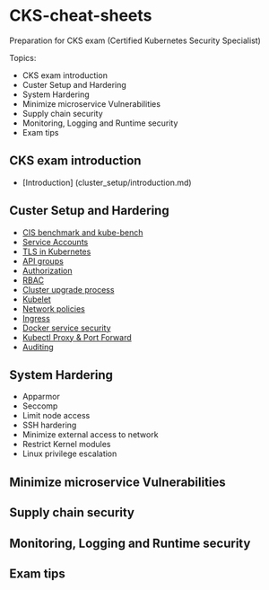 # CKS-cheat-sheets
Preparation for CKS exam (Certified Kubernetes Security Specialist)

Topics:

* CKS exam introduction
* Custer Setup and Hardering
* System Hardering
* Minimize microservice Vulnerabilities
* Supply chain security
* Monitoring, Logging and Runtime security
* Exam tips

## CKS exam introduction

 - [Introduction] (cluster_setup/introduction.md)

## Custer Setup and Hardering

 - [CIS benchmark and kube-bench](cluster_setup/kube-bench.md)
 - [Service Accounts](cluster_setup/sa.md)
 - [TLS in Kubernetes](cluster_setup/TLS.md)
 - [API groups](cluster_setup/apigroups.md)
 - [Authorization](cluster_setup/autorisation.md)
 - [RBAC](cluster_setup/rbac.md)
 - [Cluster upgrade process](cluster_setup/upgrade.md)
 - [Kubelet](cluster_setup/Kubelet.md)
 - [Network policies](cluster_setup/NetworkPolicy.md)
 - [Ingress](cluster_setup/ingress.md.md)
 - [Docker service security](cluster_setup/docker-service.md)
 - [Kubectl Proxy & Port Forward](cluster_setup/kubectl-forward.md)
 - [Auditing](cluster_setup/auditing.md)

## System Hardering

 - Apparmor
 - Seccomp
 - Limit node access
 - SSH hardering
 - Minimize external access to network
 - Restrict Kernel modules
 - Linux privilege escalation



## Minimize microservice Vulnerabilities

## Supply chain security

## Monitoring, Logging and Runtime security

## Exam tips



